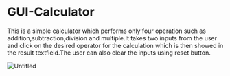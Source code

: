 # GUI-Calculator
This is a simple calculator which performs only four operation such as addition,subtraction,division and multiple.It takes two inputs from the user and click on the desired operator for the calculation which is then showed in the result textfield.The user can also clear the inputs using reset button.

![Untitled](https://user-images.githubusercontent.com/120304533/217210605-4ce141f5-5345-4d50-8b50-df2e5bbd1e47.png)
 
